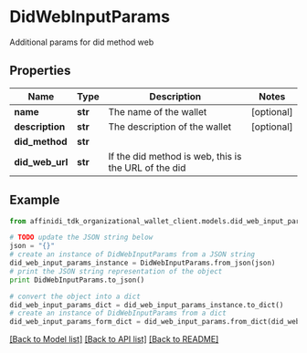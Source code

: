 # DidWebInputParams

Additional params for did method web

## Properties

| Name            | Type    | Description                                          | Notes      |
| --------------- | ------- | ---------------------------------------------------- | ---------- |
| **name**        | **str** | The name of the wallet                               | [optional] |
| **description** | **str** | The description of the wallet                        | [optional] |
| **did_method**  | **str** |                                                      |
| **did_web_url** | **str** | If the did method is web, this is the URL of the did |

## Example

```python
from affinidi_tdk_organizational_wallet_client.models.did_web_input_params import DidWebInputParams

# TODO update the JSON string below
json = "{}"
# create an instance of DidWebInputParams from a JSON string
did_web_input_params_instance = DidWebInputParams.from_json(json)
# print the JSON string representation of the object
print DidWebInputParams.to_json()

# convert the object into a dict
did_web_input_params_dict = did_web_input_params_instance.to_dict()
# create an instance of DidWebInputParams from a dict
did_web_input_params_form_dict = did_web_input_params.from_dict(did_web_input_params_dict)
```

[[Back to Model list]](../README.md#documentation-for-models) [[Back to API list]](../README.md#documentation-for-api-endpoints) [[Back to README]](../README.md)
